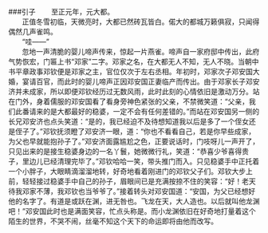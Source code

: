 ###引子
&#160; &#160; &#160; &#160;至正元年，元大都。  
&#160; &#160; &#160; &#160;正值冬雪初临，天微亮时，大都已然砖瓦皆白。偌大的都城万籁俱寂，只闻得偶然几声雀鸣。  
&#160; &#160; &#160; &#160;“哇——”  
&#160; &#160; &#160; &#160;忽地一声清脆的婴儿啼声传来，惊起一片燕雀。啼声自一家府邸中传出，此府气势恢宏，门匾上书“邓家”二字。邓家之名，在大都无人不知，无人不晓。当朝中书平章政事邓钦便是邓家之主，官位仅次于左右丞相。年初时，邓家次子邓安国大婚，宴请百官，而此时的婴儿啼声正因邓安国正妻临产而传出。由于邓家长子邓安济并未成家，所以即便邓钦经历过无数风雨，此时此刻的心情依旧是激动万分。站在门外，身着儒服的邓安国看了看身旁神色紧张的父亲，不禁微笑道：“父亲，我们此番请来的是大都最好的稳婆，一定不会有任何差错的。”而站在邓安国另一侧的长兄邓安济也点头笑道：“是的，我已经迫不及待想知道我以后是多了一个侄女还是侄子了。”邓钦抚须瞪了邓安济一眼，道：“你也不看看自己，若是你早些成家，为父也早就能抱孙子了。”邓安济面露尴尬之色，正要说话时，门吱呀儿一声开了，只见出来的是接生稳婆身边的一名丫鬟，她微微行礼，笑道：“恭喜少爷喜得贵子，里边儿已经清理完毕了。”邓钦哈哈一笑，带头推门而入。只见稳婆手中正托着一个小胖子，大眼睛滴溜溜地转，好奇地看着刚进门的邓钦父子们。邓钦大步上前，轻轻接过稳婆手中自己的孙子，眉眼间已是充满按捺不住的笑容：“好！老天待我邓家不薄，我邓钦也当爷爷了。”接着转头对邓安国道：“安国，为父已经想好他的名字了。有道是或跃在渊，进无咎也。飞龙在天，大人造也。以后就叫他龙渊吧！”邓安国此时也是满面笑容，忙点头称是。而小龙渊依旧在好奇地打量着这个陌生的世界，不哭不闹，丝毫不知这个天下的命运即将由他而改写。
